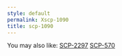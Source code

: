 ```yaml
---
style: default
permalink: Xscp-1090
title: scp-1090
---
```

You may also like:
[SCP-2297](http://scp-wiki.net/scp-2297)
[SCP-570](http://scp-wiki.net/scp-570)